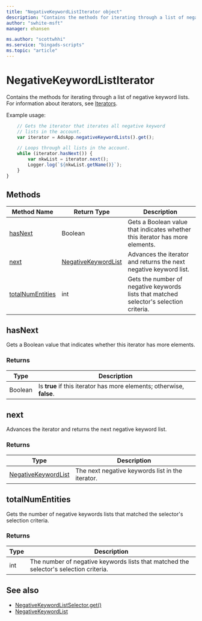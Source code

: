 ```yaml
---
title: "NegativeKeywordListIterator object"
description: "Contains the methods for iterating through a list of negative keyword lists."
author: "swhite-msft"
manager: ehansen

ms.author: "scottwhhi"
ms.service: "bingads-scripts"
ms.topic: "article"
---
```


# NegativeKeywordListIterator

Contains the methods for iterating through a list of negative keyword lists. For information about iterators, see [Iterators](../concepts/iterators.md).

Example usage:
```javascript
    // Gets the iterator that iterates all negative keyword
    // lists in the account.
    var iterator = AdsApp.negativeKeywordLists().get();

    // Loops through all lists in the account.
    while (iterator.hasNext()) {
        var nkwList = iterator.next();
        Logger.log(`${nkwList.getName()}`);
    }
}
```

## Methods
|Method Name|Return Type|Description|
|-|-|-
[hasNext](#hasnext)|Boolean|Gets a Boolean value that indicates whether this iterator has more elements.
[next](#next)|[NegativeKeywordList](./NegativeKeywordList.md)|Advances the iterator and returns the next negative keyword list.
[totalNumEntities](#totalnumentities)|int|Gets the number of negative keywords lists that matched selector's selection criteria.

## <a name="hasnext"></a>hasNext
Gets a Boolean value that indicates whether this iterator has more elements.

### Returns
|Type|Description|
|-|-
Boolean|Is **true** if this iterator has more elements; otherwise, **false**.

## <a name="next"></a>next
Advances the iterator and returns the next negative keyword list.

### Returns
|Type|Description|
|-|-
[NegativeKeywordList](NegativeKeywordList.md)|The next negative keywords list in the iterator.

## <a name="totalnumentities"></a>totalNumEntities
Gets the number of negative keywords lists that matched the selector's selection criteria. 

<!--
[!INCLUDE[reads-limit](../includes/reads-limit.md)]
-->

### Returns
|Type|Description|
|-|-
int|The number of negative keywords lists that matched the selector's selection criteria.


## See also
- [NegativeKeywordListSelector.get()](./NegativeKeywordListSelector.md#get)
- [NegativeKeywordList](./NegativeKeywordList.md)